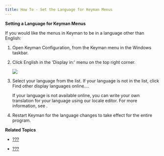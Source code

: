 ```yaml
---
title: How To - Set the Language for Keyman Menus
---
```


**Setting a Language for Keyman Menus**

If you would like the menus in Keyman to be in a language other than
English:

1.  Open Keyman Configuration, from the Keyman menu in the Windows
    taskbar.

2.  Click English in the 'Display in:' menu on the top right corner.

    ![](desktop_images/config-locale.png)

3.  Select your language from the list. If your language is not in the
    list, click Find other display languages online….

    <div class="note">

    If your language is not available online, you can write your own
    translation for your language using our locale editor. For more
    information, see
    .

    </div>

4.  Restart Keyman for the language changes to take effect for the
    entire program.

**Related Topics**

-   [???](#basic_config_menu)

-   [???](#advanced_locale_edit)
